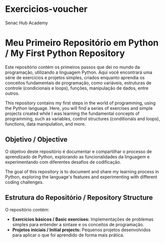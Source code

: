 # Exercicios-voucher
Senac Hub Academy

<h1>Meu Primeiro Repositório em Python / My First Python Repository</h1>

  <p>Este repositório contém os primeiros passos que dei no mundo da programação, utilizando a linguagem Python. Aqui você encontrará uma série de exercícios e projetos simples, criados enquanto aprendia os conceitos fundamentais de programação, como variáveis, estruturas de controle (condicionais e loops), funções, manipulação de dados, entre outros.</p>
  
  <p>This repository contains my first steps in the world of programming, using the Python language. Here, you will find a series of exercises and simple projects created while I was learning the fundamental concepts of programming, such as variables, control structures (conditionals and loops), functions, data manipulation, and more.</p>

  <h2>Objetivo / Objective</h2>
  <p>O objetivo deste repositório é documentar e compartilhar o processo de aprendizado de Python, explorando as funcionalidades da linguagem e experimentando com diferentes desafios de codificação.</p>

  <p>The goal of this repository is to document and share my learning process in Python, exploring the language's features and experimenting with different coding challenges.</p>

  <h2>Estrutura do Repositório / Repository Structure</h2>
  <p>O repositório contém:</p>
  <ul>
      <li><strong>Exercícios básicos / Basic exercises:</strong> Implementações de problemas simples para entender a sintaxe e os conceitos de programação.</li>
      <li><strong>Projetos iniciais / Initial projects:</strong> Pequenos projetos desenvolvidos para aplicar o que foi aprendido de forma mais prática.</li>
  </ul>

